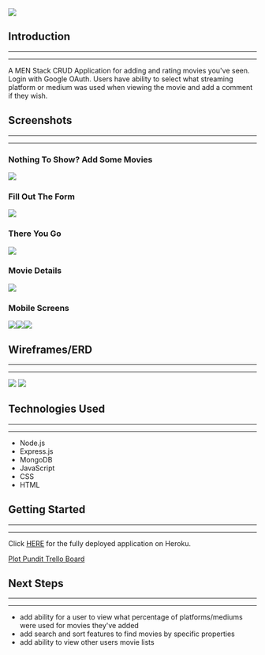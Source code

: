 <img src="https://i.imgur.com/kAx97zN.png">

## Introduction
----
----
A MEN Stack CRUD Application for adding and rating movies you've seen. Login with Google OAuth. Users have ability to select what streaming platform or medium was used when viewing the movie and add a comment if they wish. 

## Screenshots
----
----
### **Nothing To Show? Add Some Movies**
<img src="https://i.imgur.com/ytO4Vlv.png">

### **Fill Out The Form**
<img src ="https://i.imgur.com/VDsy5q4.png">

### **There You Go**
<img src ="https://i.imgur.com/Pc9dRWA.png">

### **Movie Details**
<img src="https://i.imgur.com/YyX1xKa.png">

### **Mobile Screens**
<img src="https://i.imgur.com/hXrcKkx.png"><img src="https://i.imgur.com/9nDKeOL.png"><img src="https://i.imgur.com/Iz8qQ2L.png">

## **Wireframes/ERD**
----
----
<img src="https://i.imgur.com/MxDMOs7.png">
<img src="https://i.imgur.com/8KNJnsY.png">

## Technologies Used
----
----
- Node.js
- Express.js
- MongoDB
- JavaScript
- CSS
- HTML

## Getting Started
----
----

Click <a href="">HERE</a> for the fully deployed application on Heroku.

<a href="https://trello.com/b/8DAmrXcg/plot-pundit">Plot Pundit Trello Board</a>

## Next Steps
----
----

- add ability for a user to view what percentage of platforms/mediums were used for movies they've added
- add search and sort features to find movies by specific properties
- add ability to view other users movie lists